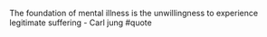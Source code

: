 The foundation of mental illness is the unwillingness to experience legitimate suffering
\- Carl jung
#quote 
